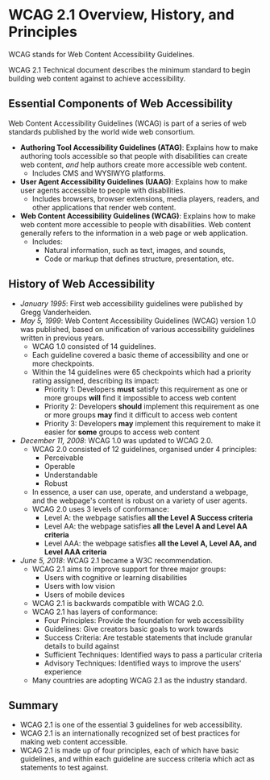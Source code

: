 # WCAG 2.1 Overview, History, and Principles

WCAG stands for Web Content Accessibility Guidelines.

WCAG 2.1 Technical document describes the minimum standard to begin building web content against to achieve accessibility.

## Essential Components of Web Accessibility

Web Content Accessibility Guidelines (WCAG) is part of a series of web standards published by the world wide web consortium.
- **Authoring Tool Accessibility Guidelines (ATAG)**: Explains how to make authoring tools accessible so that people with disabilities can create web content, _and_ help authors create more accessible web content.
    + Includes CMS and WYSIWYG platforms.
- **User Agent Accessibility Guidelines (UAAG)**: Explains how to make user agents accessible to people with disabilities. 
    + Includes browsers, browser extensions, media players, readers, and other applications that render web content.
- **Web Content Accessibility Guidelines (WCAG)**: Explains how to make web content more accessible to people with disabilities. Web content generally refers to the information in a web page or web application.
    + Includes:
        * Natural information, such as text, images, and sounds,
        * Code or markup that defines structure, presentation, etc.


## History of Web Accessibility

- _January 1995_: First web accessibility guidelines were published by Gregg Vanderheiden.
- _May 5, 1999_: Web Content Accessibility Guidelines (WCAG) version 1.0 was published, based on unification of various accessibility guidelines written in previous years.
    + WCAG 1.0 consisted of 14 guidelines.
    + Each guideline covered a basic theme of accessibility and one or more checkpoints.
    + Within the 14 guidelines were 65 checkpoints which had a priority rating assigned, describing its impact:
        * Priority 1: Developers **must** satisfy this requirement as one or more groups **will** find it impossible to access web content
        * Priority 2: Developers **should** implement this requirement as one or more groups **may** find it difficult to access web content
        * Priority 3: Developers **may** implement this requirement to make it easier for **some** groups to access web content
- _December 11, 2008_: WCAG 1.0 was updated to WCAG 2.0.
    + WCAG 2.0 consisted of 12 guidelines, organised under 4 principles:
        * Perceivable
        * Operable
        * Understandable
        * Robust
    + In essence, a user can use, operate, and understand a webpage, and the webpage's content is robust on a variety of user agents.
    + WCAG 2.0 uses 3 levels of conformance:
        * Level A: the webpage satisfies **all the Level A Success criteria**
        * Level AA: the webpage satisfies **all the Level A and Level AA criteria**
        * Level AAA: the webpage satisfies **all the Level A, Level AA, and Level AAA criteria**
- _June 5, 2018_: WCAG 2.1 became a W3C recommendation.
    + WCAG 2.1 aims to improve support for three major groups: 
        * Users with cognitive or learning disabilities
        * Users with low vision
        * Users of mobile devices
    + WCAG 2.1 is backwards compatible with WCAG 2.0.
    + WCAG 2.1 has layers of conformance:
        * Four Principles: Provide the foundation for web accessibility
        * Guidelines: Give creators basic goals to work towards
        * Success Criteria: Are testable statements that include granular details to build against
        * Sufficient Techniques: Identified ways to pass a particular criteria
        * Advisory Techniques: Identified ways to improve the users' experience
    + Many countries are adopting WCAG 2.1 as the industry standard.

## Summary

- WCAG 2.1 is one of the essential 3 guidelines for web accessibility.
- WCAG 2.1 is an internationally recognized set of best practices for making web content accessible.
- WCAG 2.1 is made up of four principles, each of which have basic guidelines, and within each guideline are success criteria which act as statements to test against.